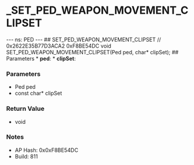 # _SET_PED_WEAPON_MOVEMENT_CLIPSET

--- ns: PED --- ## SET_PED_WEAPON_MOVEMENT_CLIPSET  // 0x2622E35B77D3ACA2 0xF8BE54DC void SET_PED_WEAPON_MOVEMENT_CLIPSET(Ped ped, char* clipSet);   ## Parameters * **ped**: * **clipSet**:

### Parameters
* Ped ped
* const char* clipSet

### Return Value
* void

### Notes
* AP Hash: 0x0xF8BE54DC
* Build: 811

